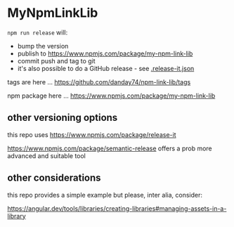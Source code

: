 # MyNpmLinkLib

`npm run release` will:

* bump the version
* publish to https://www.npmjs.com/package/my-npm-link-lib
* commit push and tag to git
* it's also possible to do a GitHub release - see [.release-it.json](projects/my-npm-link-lib/.release-it.json)

tags are here ... https://github.com/danday74/npm-link-lib/tags

npm package here ... https://www.npmjs.com/package/my-npm-link-lib


## other versioning options

this repo uses https://www.npmjs.com/package/release-it

https://www.npmjs.com/package/semantic-release offers a prob more advanced and suitable tool


## other considerations

this repo provides a simple example but please, inter alia, consider:

https://angular.dev/tools/libraries/creating-libraries#managing-assets-in-a-library
